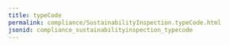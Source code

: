 ```yaml
---
title: typeCode
permalink: compliance/SustainabilityInspection.typeCode.html
jsonid: compliance_sustainabilityinspection_typecode
---
```

